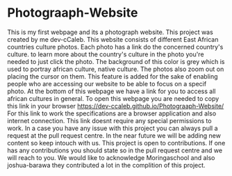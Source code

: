 # Photograaph-Website
This is my first webpage and its a photograph website.
This project was created by me dev-cCaleb.
This website consists of different East African countries culture photos. Each photo has a link do the concerned country's culture. to learn more about the country's culture in the photo you're needed to just click the photo.
The background of this color is grey which is used to portray african culture, native culture. The photos also zoom out on placing the cursor on them. This feature is added for the sake of enabling people who are accessing our website to be able to focus on a specif photo.
At the bottom of this webpage we have a link for you to access all african cultures in general.
To open this webpage you are needed to copy this link in your browser https://dev-ccaleb.github.io/Photograaph-Website/
For this link to work the specifications are a browser application and also internet connection.
This link doesnt require any special permissions to work.
In a case you have any issue with this project you can always pull a request at the pull request centre.
In the near future we will be adding new content so keep intouch with us.
This project is open to contributions. If one has any contributions you should state so in the pull request centre and we will reach to you.
We would like to acknowledge Moringaschool and also joshua-barawa they contributed a lot in the complition of this project.
